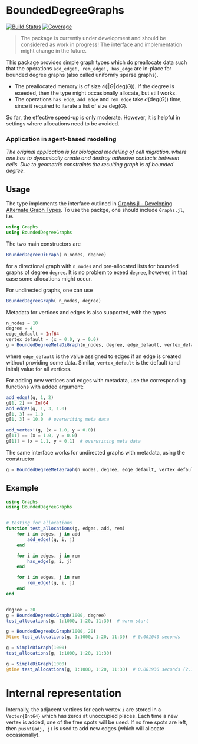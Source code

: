 # BoundedDegreeGraphs

<!--
[![Stable](https://img.shields.io/badge/docs-stable-blue.svg)](https://SteffenPL.github.io/BoundedDegreeGraphs.jl/stable/)
[![Dev](https://img.shields.io/badge/docs-dev-blue.svg)](https://SteffenPL.github.io/BoundedDegreeGraphs.jl/dev/)
-->
[![Build Status](https://github.com/SteffenPL/BoundedDegreeGraphs.jl/actions/workflows/CI.yml/badge.svg?branch=main)](https://github.com/SteffenPL/BoundedDegreeGraphs.jl/actions/workflows/CI.yml?query=branch%3Amain)
[![Coverage](https://codecov.io/gh/SteffenPL/BoundedDegreeGraphs.jl/branch/main/graph/badge.svg)](https://codecov.io/gh/SteffenPL/BoundedDegreeGraphs.jl)

> The package is currently under development and should be considered as work in progress! The interface and implementation might change in the future.


This package provides simple graph types which do preallocate data such that the operations `add_edge!, rem_edge!, has_edge` are in-place for bounded degree graphs (also called uniformly sparse graphs). 

- The preallocated memory is of size $\mathcal{O}( \Vert G \Vert \mathrm{deg}(G) )$.
If the degree is exeeded, then the type might occasionally allocate, but still works.
- The operations `has_edge`, `add_edge` and `rem_edge` take $\mathcal{O}( \mathrm{deg}(G) )$ time, since it required to iterate a list of size $\mathrm{deg}(G)$. 

So far, the effective speed-up is only moderate. However, it is helpful in settings where allocations need to be avoided.

### Application in agent-based modelling
_The original application is for biological modelling of cell migration, where one has to dynamically create and destroy adhesive contacts between cells. Due to geometric constraints the resulting graph is of bounded degree._

## Usage 

The type implements the interface outlined in [Graphs.jl - Developing Alternate Graph Types](https://juliagraphs.org/Graphs.jl/dev/ecosystem/interface/). To use the packge, one should include `Graphs.jl`, i.e. 
```julia
using Graphs
using BoundedDegreeGraphs
```


The two main constructors are
```julia
BoundedDegreeDiGraph( n_nodes, degree)
```
for a directional graph with `n_nodes` and pre-allocated lists for bounded graphs of degree `degree`. It is no problem to exeed `degree`, however, in that case some allocations might occur.

For undirected graphs, one can use
```julia
BoundedDegreeGraph( n_nodes, degree)
```

Metadata for vertices and edges is also supported, with the types 
```julia
n_nodes = 10
degree = 4 
edge_default = Inf64 
vertex_default = (x = 0.0, y = 0.0)
g = BoundedDegreeMetaDiGraph(n_nodes, degree, edge_default, vertex_default) 
```
where `edge_default` is the value assigned to edges if an edge is created without providing some data. Similar, `vertex_default` is the default (and inital) value for all vertices.

For adding new vertices and edges with metadata, use the corresponding functions with added argument:
```julia
add_edge!(g, 1, 2)
g[1, 2] == Inf64 
add_edge!(g, 1, 3, 1.0)
g[1, 3] == 1.0
g[1, 3] = 10.0  # overwriting meta data

add_vertex!(g, (x = 1.0, y = 0.0))
g[11] == (x = 1.0, y = 0.0)
g[11] = (x = 1.1, y = 0.1)  # overwriting meta data
```

The same interface works for undirected graphs with metadata, using the constructor 
```julia
g = BoundedDegreeMetaGraph(n_nodes, degree, edge_default, vertex_default) 
```

## Example 

```julia
using Graphs
using BoundedDegreeGraphs


# testing for allocations
function test_allocations(g, edges, add, rem)
    for i in edges, j in add
        add_edge!(g, i, j)
    end

    for i in edges, j in rem 
        has_edge(g, i, j)
    end

    for i in edges, j in rem
        rem_edge!(g, i, j)
    end
end


degree = 20
g = BoundedDegreeDiGraph(1000, degree)
test_allocations(g, 1:1000, 1:20, 11:30)  # warm start

g = BoundedDegreeDiGraph(1000, 20)
@time test_allocations(g, 1:1000, 1:20, 11:30)  # 0.001040 seconds

g = SimpleDiGraph(1000)
test_allocations(g, 1:1000, 1:20, 11:30)

g = SimpleDiGraph(1000) 
@time test_allocations(g, 1:1000, 1:20, 11:30)  # 0.001930 seconds (2.10 k allocations: 842.188 KiB)
```

# Internal representation

Internally, the adjacent vertices for each vertex `i` are stored in a `Vector{Int64}` which has zeros at unoccupied places. Each time a new vertex is added, one of the free spots will be used. 
If no free spots are left, then `push!(adj, j)` is used to add new edges (which will allocate occasionally). 

